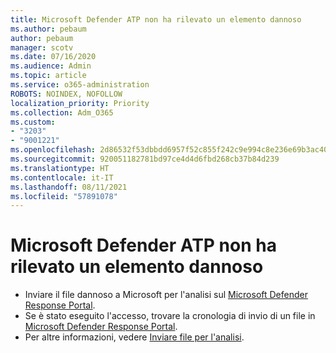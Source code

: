 ```yaml
---
title: Microsoft Defender ATP non ha rilevato un elemento dannoso
ms.author: pebaum
author: pebaum
manager: scotv
ms.date: 07/16/2020
ms.audience: Admin
ms.topic: article
ms.service: o365-administration
ROBOTS: NOINDEX, NOFOLLOW
localization_priority: Priority
ms.collection: Adm_O365
ms.custom:
- "3203"
- "9001221"
ms.openlocfilehash: 2d86532f53dbbdd6957f52c855f242c9e994c8e236e69b3ac40800e4bce97d85
ms.sourcegitcommit: 920051182781bd97ce4d4d6fbd268cb37b84d239
ms.translationtype: HT
ms.contentlocale: it-IT
ms.lasthandoff: 08/11/2021
ms.locfileid: "57891078"
---
```

# <a name="microsoft-defender-atp-missed-a-malicious-item"></a>Microsoft Defender ATP non ha rilevato un elemento dannoso

- Inviare il file dannoso a Microsoft per l'analisi sul [Microsoft Defender Response Portal](https://www.microsoft.com/wdsi/filesubmission/). 
- Se è stato eseguito l'accesso, trovare la cronologia di invio di un file in [Microsoft Defender Response Portal](https://www.microsoft.com/wdsi/submissionhistory).
- Per altre informazioni, vedere [Inviare file per l'analisi](https://docs.microsoft.com/windows/security/threat-protection/intelligence/submission-guide).